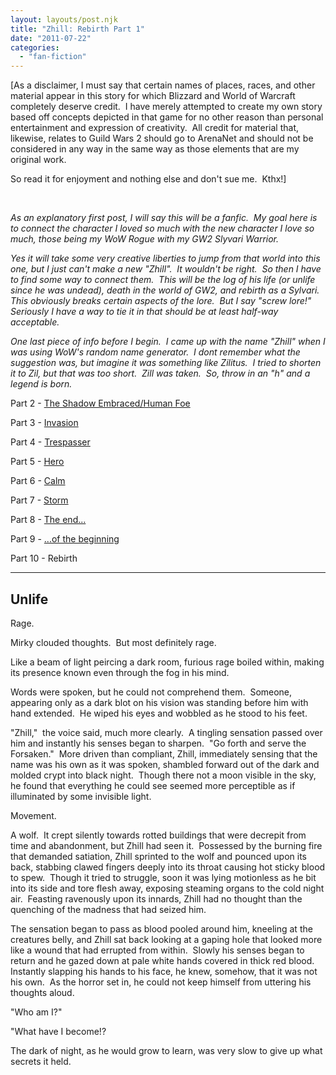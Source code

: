 ```yaml
---
layout: layouts/post.njk
title: "Zhill: Rebirth Part 1"
date: "2011-07-22"
categories: 
  - "fan-fiction"
---
```


\[As a disclaimer, I must say that certain names of places, races, and other material appear in this story for which Blizzard and World of Warcraft completely deserve credit.  I have merely attempted to create my own story based off concepts depicted in that game for no other reason than personal entertainment and expression of creativity.  All credit for material that, likewise, relates to Guild Wars 2 should go to ArenaNet and should not be considered in any way in the same way as those elements that are my original work.

So read it for enjoyment and nothing else and don't sue me.  Kthx!\]

 

_As an explanatory first post, I will say this will be a fanfic.  My goal here is to connect the character I loved so much with the new character I love so much, those being my WoW Rogue with my GW2 Slyvari Warrior._

_Yes it will take some very creative liberties to jump from that world into this one, but I just can't make a new "Zhill".  It wouldn't be right.  So then I have to find some way to connect them.  This will be the log of his life (or unlife since he was undead), death in the world of GW2, and rebirth as a Sylvari.  This obviously breaks certain aspects of the lore.  But I say "screw lore!"  Seriously I have a way to tie it in that should be at least half-way acceptable._ 

_One last piece of info before I begin.  I came up with the name "Zhill" when I was using WoW's random name generator.  I dont remember what the suggestion was, but imagine it was something like Zilitus.  I tried to shorten it to Zil, but that was too short.  Zill was taken.  So, throw in an "h" and a legend is born._

Part 2 - [The Shadow Embraced/Human Foe](http://www.markedsouls.com/fan-fiction/zhill-rebirth-part-2/)

Part 3 - [Invasion](http://www.markedsouls.com/fan-fiction/zhill-rebirth-part-3/)

Part 4 - [Trespasser](http://www.markedsouls.com/fan-fiction/zhill-rebirth-part-4/)

Part 5 - [Hero](http://www.markedsouls.com/news/zhill-rebirth-part-5/)

Part 6 - [Calm](http://www.markedsouls.com/fan-fiction/zhill-rebirth-part-6/)

Part 7 - [Storm](http://www.markedsouls.com/news/zhill-rebirth-part-7/)

Part 8 - [The end...](http://www.markedsouls.com/fan-fiction/zhill-rebirth-part-8/)

Part 9 - [...of the beginning](http://www.markedsouls.com/fan-fiction/1295/)

Part 10 - Rebirth

* * *

## Unlife

Rage.

Mirky clouded thoughts.  But most definitely rage.

Like a beam of light peircing a dark room, furious rage boiled within, making its presence known even through the fog in his mind.

Words were spoken, but he could not comprehend them.  Someone, appearing only as a dark blot on his vision was standing before him with hand extended.  He wiped his eyes and wobbled as he stood to his feet.

"Zhill,"  the voice said, much more clearly.  A tingling sensation passed over him and instantly his senses began to sharpen.  "Go forth and serve the Forsaken."  More driven than compliant, Zhill, immediately sensing that the name was his own as it was spoken, shambled forward out of the dark and molded crypt into black night.  Though there not a moon visible in the sky, he found that everything he could see seemed more perceptible as if illuminated by some invisible light.

Movement.

A wolf.  It crept silently towards rotted buildings that were decrepit from time and abandonment, but Zhill had seen it.  Possessed by the burning fire that demanded satiation, Zhill sprinted to the wolf and pounced upon its back, stabbing clawed fingers deeply into its throat causing hot sticky blood to spew.  Though it tried to struggle, soon it was lying motionless as he bit into its side and tore flesh away, exposing steaming organs to the cold night air.  Feasting ravenously upon its innards, Zhill had no thought than the quenching of the madness that had seized him.

The sensation began to pass as blood pooled around him, kneeling at the creatures belly, and Zhill sat back looking at a gaping hole that looked more like a wound that had errupted from within.  Slowly his senses began to return and he gazed down at pale white hands covered in thick red blood.  Instantly slapping his hands to his face, he knew, somehow, that it was not his own.  As the horror set in, he could not keep himself from uttering his thoughts aloud.

"Who am I?"

"What have I become!?

The dark of night, as he would grow to learn, was very slow to give up what secrets it held.
